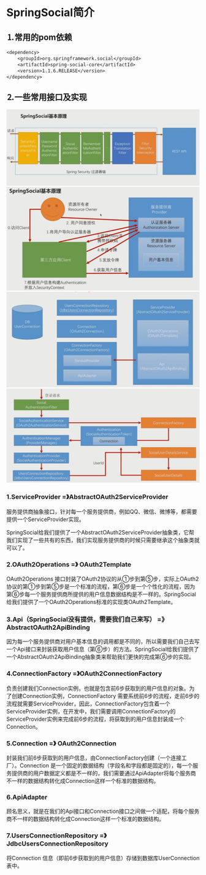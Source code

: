 # SpringSocial简介
## ⒈常用的pom依赖
```
<dependency>
    <groupId>org.springframework.social</groupId>
    <artifactId>spring-social-core</artifactId>
    <version>1.1.6.RELEASE</version>
</dependency>
```
## ⒉一些常用接口及实现

![social基本原理_1](../../img/social/social_1.jpg) <br/>
![social基本原理_2](../../img/social/social_2.jpg) <br/>
![social基本原理_3](../../img/social/social_3.jpg) <br/>
![social基本原理_4](../../img/social/social_4.jpg) <br/>

### 1.ServiceProvider =》AbstractOAuth2ServiceProvider

服务提供商抽象接口，针对每一个服务提供商，例如QQ、微信、微博等，都需要提供一个ServiceProvider实现。

SpringSocial给我们提供了一个AbstractOAuth2ServiceProvider抽象类，它帮我们实现了一些共有的东西，我们实现服务提供商的时候只需要继承这个抽象类就可以了。

### 2.OAuth2Operations =》 OAuth2Template

OAuth2Operations 接口封装了OAuth2协议的从①步到第⑤步，实际上OAuth2协议的第①步到第⑤步是一个标准的流程，第⑥步是一个个性化的流程，因为第⑥步每一个服务提供商所提供的用户信息数据结构是不一样的。SpringSocial给我们提供了一个OAuth2Operations标准的实现类OAuth2Template。

### 3.Api（SpringSocial没有提供，需要我们自己来写） =》 AbstractOAuth2ApiBinding

因为每一个服务提供商对用户基本信息的调用都是不同的，所以需要我们自己去写一个Api接口来封装获取用户信息（第⑥步）的方法。SpringSocial给我们提供了一个AbstractOAuth2ApiBinding抽象类来帮助我们更快的完成第⑥步的实现。

### 4.ConnectionFactory =》OAuth2ConnectionFactory

负责创建我们Connection实例，也就是包含前6步获取到的用户信息的对象。为了创建Connection实例，ConnectionFactory 需要系统前6步的流程，走前6步的流程就需要ServiceProvider，因此，ConnectionFactory包含着一个ServiceProvider实例，在开发中，我们需要调用ConnectionFactory的ServiceProvider实例来完成前6步的流程，将获取到的用户信息封装成一个Connection。

### 5.Connection =》 OAuth2Connection

封装我们前6步获取到的用户信息，由ConnectionFactory创建（一个连接工厂）。Connection 是一个固定的数据结构（字段名和字段都是固定的），每一个服务提供商的用户数据定义都是不一样的，我们需要通过ApiAdapter将每个服务商不一样的数据结构转化成Connection这样一个标准的数据结构。

### 6.ApiAdapter

顾名思义，就是在我们的Api接口和Connection接口之间做一个适配，将每个服务商不一样的数据结构转化成Connection这样一个标准的数据结构。

### 7.UsersConnectionRepository =》JdbcUsersConnectionRepository

将Connection 信息（即前6步获取到的用户信息）存储到数据库UserConnection表中。